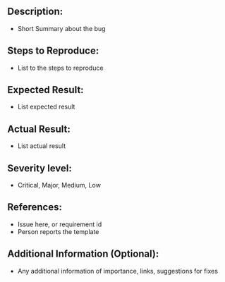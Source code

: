 ## Description:
- Short Summary about the bug

## Steps to Reproduce:
- List to the steps to reproduce 

## Expected Result:
- List expected result 

## Actual Result:
- List actual result

## Severity level:
- Critical, Major, Medium, Low

## References:
- Issue here, or requirement id
- Person reports the template

## Additional Information (Optional):
- Any additional information of importance, links, suggestions for fixes 